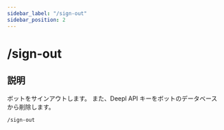 ```yaml
---
sidebar_label: "/sign-out"
sidebar_position: 2
---
```


# /sign-out

## 説明

ボットをサインアウトします。 また、Deepl API キーをボットのデータベースから削除します。

```command
/sign-out
```
